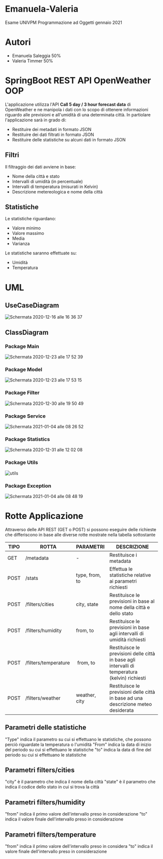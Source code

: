 # Emanuela-Valeria
Esame UNIVPM Programmazione ad Oggetti gennaio 2021

# Autori 
- Emanuela Saleggia 50%
- Valeria Timmer 50%

# SpringBoot REST API OpenWeather OOP
 L'applicazione utilizza l'API **Call 5 day / 3 hour forecast data** di OpenWeather
 e ne manipola i dati con lo scopo di ottenere informazioni riguardo alle previsioni
 e all'umidità di una determinata città. 
 In partiolare l'applicazione sarà in grado di: 
 - Restituire dei metadati in formato JSON 
 - Restituire dei dati filtrati in formato JSON
 - Restituire delle statistiche su alcuni dati in formato JSON 
 
## Filtri 
Il filtraggio dei dati avviene in base:
 - Nome della città e stato 
 - Intervalli di umidità (in percentuale)
 - Intervalli di temperatura (misurati in Kelvin) 
 - Descrizione metereologica e nome della città

## Statistiche
Le statistiche riguardano: 
- Valore minimo
- Valore massimo
- Media
- Varianza

Le statistiche saranno effettuate su:
 - Umidità
 - Temperatura


# UML

## UseCaseDiagram
![Schermata 2020-12-16 alle 16 36 37](https://user-images.githubusercontent.com/75066505/102387556-cfface00-3fd0-11eb-830d-dce24ca7ded2.png)

## ClassDiagram

### Package Main
![Schermata 2020-12-23 alle 17 52 39](https://user-images.githubusercontent.com/75066505/103020235-57ec5500-4548-11eb-8c4c-8a45fec021eb.png)

### Package Model
![Schermata 2020-12-23 alle 17 53 15](https://user-images.githubusercontent.com/75066505/103020437-ab5ea300-4548-11eb-9f12-024db0a67abb.png)

### Package Filter
![Schermata 2020-12-30 alle 19 50 49](https://user-images.githubusercontent.com/75066505/103375044-67841480-4ad9-11eb-94ff-cca8c853bb99.png)

### Package Service
![Schermata 2021-01-04 alle 08 26 52](https://user-images.githubusercontent.com/75066505/103511229-e6c17180-4e66-11eb-8ad3-af0e69d064e0.png)

### Package Statistics
![Schermata 2020-12-31 alle 12 02 08](https://user-images.githubusercontent.com/75066505/103407865-6ba74500-4b60-11eb-80f7-e18568592a45.png)

### Package Utils
![utils](https://user-images.githubusercontent.com/75066510/103557783-003cda80-4eb4-11eb-9dab-bdfd2e47b7a8.png)

### Package Exception
![Schermata 2021-01-04 alle 08 48 19](https://user-images.githubusercontent.com/75066505/103512819-b9c28e00-4e69-11eb-919a-602b9b290dc6.png)

# Rotte Applicazione
Attraverso delle API REST (GET o POST) si possono eseguire delle richieste che 
differiscono in base alle diverse rotte mostrate nella tabella sottostante

TIPO | ROTTA | PARAMETRI | DESCRIZIONE
-----|-------|-----------|------------
GET  |/metadata | - | Restituisce i metadata 
POST |/stats | type, from, to | Effettua le statistiche relative ai parametri richiesti 
POST |/filters/cities | city, state | Restituisce le previsioni in base al nome della città e dello stato
POST |/filters/humidity | from, to | Restituisce le previsioni in base agli intervalli di umidità richiesti
POST |/filters/temperature | from, to | Restituisce le previsioni delle città in base agli intervalli di temperatura (kelvin) richiesti
POST |/filters/weather | weather, city | Restituisce le previsioni delle città in base ad una descrizione meteo desiderata

## Parametri delle statistiche
"Type" indica il parametro su cui si effettuano le statistiche, che possono perciò riguardate la temperatura o l'umidità
"From" indica  la data di inizio del periodo su cui si effettuano le statistiche
"to" indica la data di fine del periodo su cui si effettuano le statistiche

## Parametri filters/cities
"city" è il parametro che indica il nome della città
"state"  è il parametro che indica il codice dello stato in cui si trova la città

## Parametri filters/humidity
"from" indica il  primo valore  dell'intervallo preso in considerazione
"to" indica il valore finale dell'intervallo preso in considerazione

## Parametri filters/temperature
"from" indica il primo valore dell'intervallo preso in considera
"to" indica il valore finale dell'intervallo preso in considerazione




